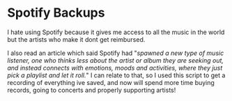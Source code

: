 # Spotify Backups

I hate using Spotify because it gives me access to all the music in the world but the artists who make it dont get reimbursed.  

I also read an article which said Spotify had "*spawned a new type of music listener, one who thinks less about the artist or album they are seeking out, and instead connects with emotions, moods and activities, where they just pick a playlist and let it roll.*" I can relate to that, so I used this script to get a recording of everything ive saved, and now will spend more time buying records, going to concerts and properly supporting artists!
